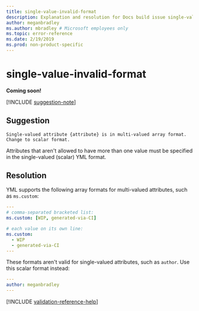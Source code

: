 ```yaml
---
title: single-value-invalid-format
description: Explanation and resolution for Docs build issue single-value-invalid-format
author: meganbradley
ms.author: mbradley # Microsoft employees only
ms.topic: error-reference
ms.date: 2/19/2019
ms.prod: non-product-specific
---
```

# single-value-invalid-format

**Coming soon!**

[!INCLUDE [suggestion-note](includes/suggestion-note.md)]

## Suggestion

`Single-valued attribute {attribute} is in multi-valued array format. Change to scalar format.`

Attributes that aren't allowed to have more than one value must be specified in the single-valued (scalar) YML format.

## Resolution

YML supports the following array formats for multi-valued attributes, such as `ms.custom`:

```yml
---
# comma-separated bracketed list:
ms.custom: [WIP, generated-via-CI]

# each value on its own line:
ms.custom:
  - WIP
  - generated-via-CI
---
```

These formats aren't valid for single-valued attributes, such as `author`. Use this scalar format instead:

```yml
---
author: meganbradley
---
```

<!--make sure to add this file to your includes folder and verify the path-->
[!INCLUDE [validation-reference-help](includes/validation-reference-help.md)]
